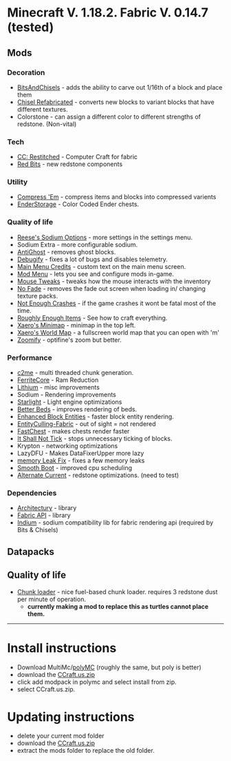 # Minecraft V. 1.18.2. Fabric V. 0.14.7 (tested)
## Mods
### Decoration
- [BitsAndChisels](https://github.com/CoolMineman/BitsAndChisels) - adds the ability to carve out 1/16th of a block and place them
- [Chisel Refabricated](https://www.curseforge.com/minecraft/mc-mods/fabric-chisel) - converts new blocks to variant blocks that have different textures.
- Colorstone - can assign a different color to different strengths of redstone. (Non-vital)
### Tech
- [CC: Restitched](https://github.com/cc-tweaked/cc-restitched) - Computer Craft for fabric
- [Red Bits](http://darktree.net/) - new redstone components
### Utility
- [Compress 'Em](http://gmsgarcia.ga/compress-em) - compress items and blocks into compressed varients
- [EnderStorage](https://www.curseforge.com/minecraft/mc-mods/ender-storage-1-8) - Color Coded Ender chests.
### Quality of life
- [Reese's Sodium Options](https://github.com/FlashyReese/reeses-sodium-options) - more settings in the settings menu.
- Sodium Extra - more configurable sodium.
- [AntiGhost](https://www.curseforge.com/minecraft/mc-mods/antighost) - removes ghost blocks.
- [Debugify](https://isxander.dev) - fixes a lot of bugs and disables telemetry.
- [Main Menu Credits](https://isxander.dev) - custom text on the main menu screen.
- [Mod Menu](https://minecraft.curseforge.com/projects/modmenu) - lets you see and configure mods in-game.
- [Mouse Tweaks](https://www.curseforge.com/minecraft/mc-mods/mouse-tweaks) - tweaks how the mouse interacts with the inventory
- [No Fade](https://www.curseforge.com/minecraft/mc-mods/no-fade) - removes the fade out screen when loading in/ changing texture packs.
- [Not Enough Crashes](https://www.curseforge.com/minecraft/mc-mods/not-enough-crashes) - if the game crashes it wont be fatal most of the time.
- [Roughly Enough Items](https://www.curseforge.com/minecraft/mc-mods/roughly-enough-items) - See how to craft everything.
- [Xaero's Minimap](https://www.curseforge.com/minecraft/mc-mods/xaeros-minimap) - minimap in the top left.
- [Xaero's World Map](https://www.curseforge.com/minecraft/mc-mods/xaeros-world-map) - a fullscreen world map that you can open with 'm'
- [Zoomify](https://isxander.dev) - optifine's zoom but better.
### Performance
- [c2me](https://modrinth.com/mod/c2me-fabric) - multi threaded chunk generation.
- [FerriteCore](https://www.curseforge.com/minecraft/mc-mods/ferritecore-fabric) - Ram Reduction
- [Lithium](https://jellysquid.me/projects/) - misc improvements
- Sodium - Rendering improvements
- [Starlight](https://www.curseforge.com/minecraft/mc-mods/starlight) - Light engine optimizations
- [Better Beds](https://www.midnightdust.eu/) - improves rendering of beds.
- [Enhanced Block Entities](https://github.com/FoundationGames/EnhancedBlockEntities/blob/116_indev/README.md) - faster block entity rendering.
- [EntityCulling-Fabric](https://github.com/tr7zw/EntityCulling-Fabric) - out of sight = not rendered
- [FastChest](https://domi.re/mc-mods/fastchest) - makes chests render faster
- [It Shall Not Tick](https://www.curseforge.com/minecraft/mc-mods/it-shall-not-tick) - stops unnecessary ticking of blocks.
- Krypton - networking optimizations
- LazyDFU - Makes DataFixerUpper more lazy
- [memory Leak Fix](https://github.com/fxmorin/memoryleakfix) - fixes a few memory leaks
- [Smooth Boot](https://www.curseforge.com/minecraft/mc-mods/smooth-boot) - improved cpu scheduling
- [Alternate Current](https://modrinth.com/mod/alternate-current) - redstone optimizations. (need to test)
### Dependencies
- [Architectury](https://architectury.github.io/architectury-documentations/) - library
- [Fabric API](https://fabricmc.net) - library
- [Indium](https://modrinth.com/mod/indium) - sodium compatibility lib for fabric rendering api (required by Bits & Chisels)


## Datapacks
## Quality of life
- [Chunk loader](https://github.com/2mal3/Chunk-Loader-Datapack#readme) - nice fuel-based chunk loader. requires 3 redstone dust per minute of operation.
  - **currently making a mod to replace this as turtles cannot place them.**
 
---


# Install instructions

- Download MultiMc/[polyMC](https://polymc.org/) (roughly the same, but poly is better)
- download the [CCraft.us.zip](https://github.com/poatos/CCraft/raw/main/CCraft.us.zip)
- click add modpack in polymc and select install from zip.
- select CCraft.us.zip.

# Updating instructions
- delete your current mod folder
- download the [CCraft.us.zip](https://github.com/poatos/CCraft/raw/main/CCraft.us.zip)
- extract the mods folder to replace the old folder.
